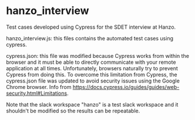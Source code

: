 # hanzo_interview
Test cases developed using Cypress for the SDET interview at Hanzo.

hanzo_interview.js: this files contains the automated test cases using cypress.

cypress.json: this file was modified because Cypress works from within the browser and it must be able 
to directly communicate with your remote application at all times. Unfortunately, 
browsers naturally try to prevent Cypress from doing this. To overcome this limitation from Cypress, the cypress.json file was  updated to avoid security issues using the Google Chrome browser.
Info from https://docs.cypress.io/guides/guides/web-security.html#Limitations.

Note that the slack workspace "hanzo" is a test slack workspace and it shouldn't be modified so the results can be repeatable.
